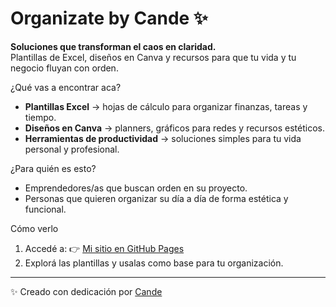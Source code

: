 # Organizate by Cande ✨
**Soluciones que transforman el caos en claridad.**  
Plantillas de Excel, diseños en Canva y recursos para que tu vida y tu negocio fluyan con orden.

¿Qué vas a encontrar aca?
- **Plantillas Excel** → hojas de cálculo para organizar finanzas, tareas y tiempo.  
- **Diseños en Canva** → planners, gráficos para redes y recursos estéticos.  
- **Herramientas de productividad** → soluciones simples para tu vida personal y profesional.  

¿Para quién es esto?
- Emprendedores/as que buscan orden en su proyecto.  
- Personas que quieren organizar su día a día de forma estética y funcional.  

Cómo verlo
1. Accedé a: 👉 [Mi sitio en GitHub Pages](https://candelariacermelli01.github.io/organizate-bycande/)  
2. Explorá las plantillas y usalas como base para tu organización. 

---

✨ Creado con dedicación por [Cande](https://github.com/candelariacermelli01)
